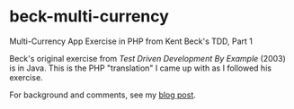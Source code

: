 # beck-multi-currency
Multi-Currency App Exercise in PHP from Kent Beck's TDD, Part 1

Beck's original exercise from *Test Driven Development By Example* (2003) is in Java. This is the PHP "translation" I came up with as I followed his exercise.

For background and comments, see my [blog post](https://caspar.green/kent-becks-tdd-multi-currency-app).
